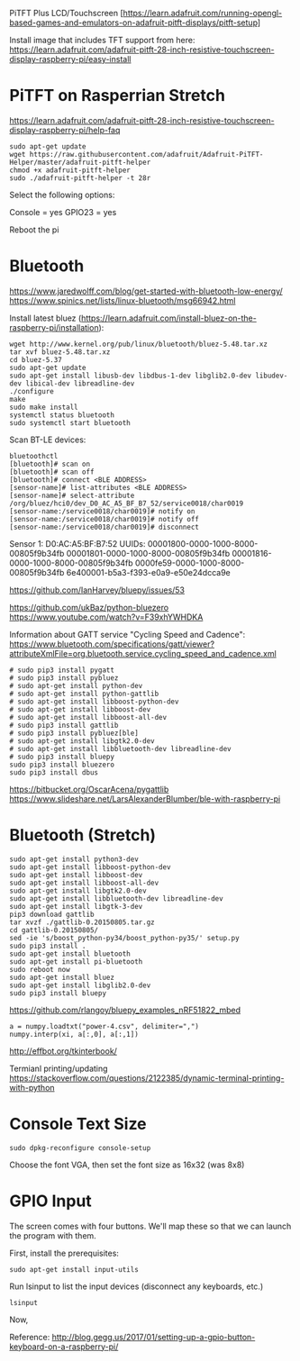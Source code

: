 
PiTFT Plus LCD/Touchscreen [https://learn.adafruit.com/running-opengl-based-games-and-emulators-on-adafruit-pitft-displays/pitft-setup]

Install image that includes TFT support from here:
https://learn.adafruit.com/adafruit-pitft-28-inch-resistive-touchscreen-display-raspberry-pi/easy-install

# PiTFT on Rasperrian Stretch

https://learn.adafruit.com/adafruit-pitft-28-inch-resistive-touchscreen-display-raspberry-pi/help-faq

```
sudo apt-get update
wget https://raw.githubusercontent.com/adafruit/Adafruit-PiTFT-Helper/master/adafruit-pitft-helper
chmod +x adafruit-pitft-helper
sudo ./adafruit-pitft-helper -t 28r
```
Select the following options:

Console = yes
GPIO23 = yes

Reboot the pi

# Bluetooth

https://www.jaredwolff.com/blog/get-started-with-bluetooth-low-energy/
https://www.spinics.net/lists/linux-bluetooth/msg66942.html

Install latest bluez (https://learn.adafruit.com/install-bluez-on-the-raspberry-pi/installation):

```
wget http://www.kernel.org/pub/linux/bluetooth/bluez-5.48.tar.xz
tar xvf bluez-5.48.tar.xz
cd bluez-5.37
sudo apt-get update
sudo apt-get install libusb-dev libdbus-1-dev libglib2.0-dev libudev-dev libical-dev libreadline-dev
./configure
make
sudo make install
systemctl status bluetooth
sudo systemctl start bluetooth
```


Scan BT-LE devices:

```
bluetoothctl
[bluetooth]# scan on
[bluetooth]# scan off
[bluetooth]# connect <BLE ADDRESS>
[sensor-name]# list-attributes <BLE ADDRESS>
[sensor-name]# select-attribute /org/bluez/hci0/dev_D0_AC_A5_BF_B7_52/service0018/char0019
[sensor-name:/service0018/char0019]# notify on
[sensor-name:/service0018/char0019]# notify off
[sensor-name:/service0018/char0019]# disconnect
```

Sensor 1: D0:AC:A5:BF:B7:52
UUIDs:
	00001800-0000-1000-8000-00805f9b34fb
	00001801-0000-1000-8000-00805f9b34fb
	00001816-0000-1000-8000-00805f9b34fb
	0000fe59-0000-1000-8000-00805f9b34fb
	6e400001-b5a3-f393-e0a9-e50e24dcca9e

    
https://github.com/IanHarvey/bluepy/issues/53

https://github.com/ukBaz/python-bluezero
https://www.youtube.com/watch?v=F39xhYWHDKA

Information about GATT service "Cycling Speed and Cadence":
https://www.bluetooth.com/specifications/gatt/viewer?attributeXmlFile=org.bluetooth.service.cycling_speed_and_cadence.xml


```
# sudo pip3 install pygatt
# sudo pip3 install pybluez
# sudo apt-get install python-dev
# sudo apt-get install python-gattlib
# sudo apt-get install libboost-python-dev
# sudo apt-get install libboost-dev
# sudo apt-get install libboost-all-dev
# sudo pip3 install gattlib
# sudo pip3 install pybluez[ble]
# sudo apt-get install libgtk2.0-dev
# sudo apt-get install libbluetooth-dev libreadline-dev
# sudo pip3 install bluepy
sudo pip3 install bluezero
sudo pip3 install dbus
```

https://bitbucket.org/OscarAcena/pygattlib
https://www.slideshare.net/LarsAlexanderBlumber/ble-with-raspberry-pi


# Bluetooth (Stretch)

```
sudo apt-get install python3-dev
sudo apt-get install libboost-python-dev
sudo apt-get install libboost-dev
sudo apt-get install libboost-all-dev
sudo apt-get install libgtk2.0-dev
sudo apt-get install libbluetooth-dev libreadline-dev
sudo apt-get install libgtk-3-dev
pip3 download gattlib
tar xvzf ./gattlib-0.20150805.tar.gz
cd gattlib-0.20150805/
sed -ie 's/boost_python-py34/boost_python-py35/' setup.py
sudo pip3 install .
sudo apt-get install bluetooth
sudo apt-get install pi-bluetooth
sudo reboot now
sudo apt-get install bluez
sudo apt-get install libglib2.0-dev
sudo pip3 install bluepy
```

https://github.com/rlangoy/bluepy_examples_nRF51822_mbed


```
a = numpy.loadtxt("power-4.csv", delimiter=",")
numpy.interp(xi, a[:,0], a[:,1])
```

http://effbot.org/tkinterbook/

Termianl printing/updating
https://stackoverflow.com/questions/2122385/dynamic-terminal-printing-with-python

# Console Text Size
```
sudo dpkg-reconfigure console-setup
```
Choose the font VGA, then set the font size as 16x32 (was 8x8)

# GPIO Input
The screen comes with four buttons. We'll map these so that we can launch the program with them.

First, install the prerequisites:

```
sudo apt-get install input-utils
```

Run lsinput to list the input devices (disconnect any keyboards, etc.)

```
lsinput
```

Now, 

Reference: http://blog.gegg.us/2017/01/setting-up-a-gpio-button-keyboard-on-a-raspberry-pi/


